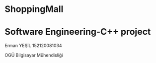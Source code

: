 ShoppingMall
================================

Software Engineering-C++ project
================================

Erman YEŞİL         152120081034  

OGÜ Bilgisayar Mühendisliği
